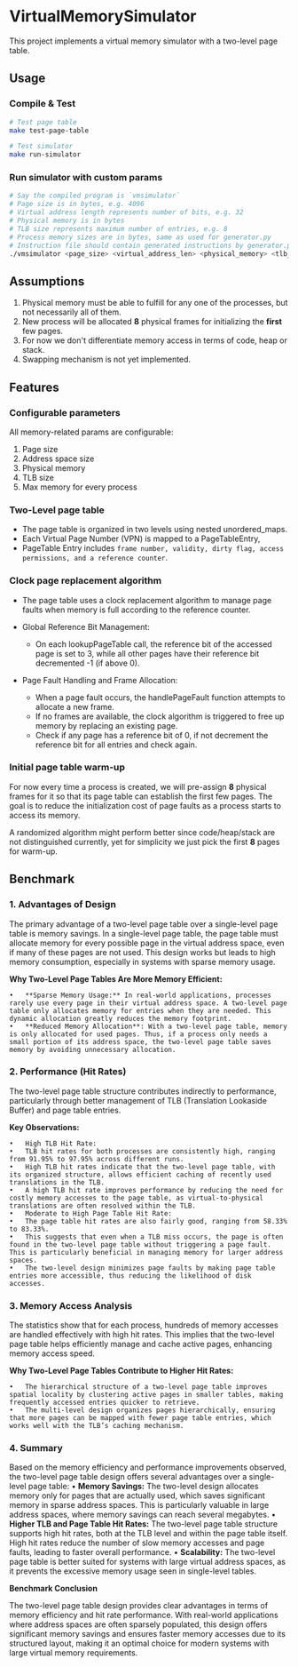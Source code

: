# VirtualMemorySimulator

This project implements a virtual memory simulator with a two-level page table.

## Usage

### Compile & Test

```bash
# Test page table
make test-page-table

# Test simulator
make run-simulator
```

### Run simulator with custom params

```bash
# Say the compiled program is `vmsimulator`
# Page size is in bytes, e.g. 4096
# Virtual address length represents number of bits, e.g. 32
# Physical memory is in bytes
# TLB size represents maximum number of entries, e.g. 8
# Process memory sizes are in bytes, same as used for generator.py
# Instruction file should contain generated instructions by generator.py
./vmsimulator <page_size> <virtual_address_len> <physical_memory> <tlb_size> <process_memory_sizes> <instruction_file>
```

## Assumptions

1. Physical memory must be able to fulfill for any one of the processes, but not necessarily all of them.
2. New process will be allocated **8** physical frames for initializing the **first** few pages.
3. For now we don't differentiate memory access in terms of code, heap or stack.
4. Swapping mechanism is not yet implemented.

## Features

### Configurable parameters

All memory-related params are configurable:

1. Page size
2. Address space size
3. Physical memory
4. TLB size
5. Max memory for every process

### Two-Level page table

- The page table is organized in two levels using nested unordered_maps.
- Each Virtual Page Number (VPN) is mapped to a PageTableEntry,
- PageTable Entry includes `frame number, validity, dirty flag, access permissions, and a reference counter`.

### Clock page replacement algorithm

- The page table uses a clock replacement algorithm to manage page faults when memory is full according to the reference counter.
- Global Reference Bit Management:

  - On each lookupPageTable call, the reference bit of the accessed page is set to 3, while all other pages have their reference bit decremented -1 (if above 0).

- Page Fault Handling and Frame Allocation:
  - When a page fault occurs, the handlePageFault function attempts to allocate a new frame.
  - If no frames are available, the clock algorithm is triggered to free up memory by replacing an existing page.
  - Check if any page has a reference bit of 0, if not decrement the reference bit for all entries and check again.

### Initial page table warm-up

For now every time a process is created, we will pre-assign **8** physical frames for it so that its page table can establish the first few pages. The goal is to reduce the initialization cost of page faults as a process starts to access its memory.

A randomized algorithm might perform better since code/heap/stack are not distinguished currently, yet for simplicity we just pick the first **8** pages for warm-up.

## Benchmark

### 1. Advantages of Design

The primary advantage of a two-level page table over a single-level page table is memory savings. In a single-level page table, the page table must allocate memory for every possible page in the virtual address space, even if many of these pages are not used. This design works but leads to high memory consumption, especially in systems with sparse memory usage.

**Why Two-Level Page Tables Are More Memory Efficient:**

	•	**Sparse Memory Usage:** In real-world applications, processes rarely use every page in their virtual address space. A two-level page table only allocates memory for entries when they are needed. This dynamic allocation greatly reduces the memory footprint.
	•	**Reduced Memory Allocation**: With a two-level page table, memory is only allocated for used pages. Thus, if a process only needs a small portion of its address space, the two-level page table saves memory by avoiding unnecessary allocation.

### 2. Performance (Hit Rates)

The two-level page table structure contributes indirectly to performance, particularly through better management of TLB (Translation Lookaside Buffer) and page table entries.

**Key Observations:**

	•	High TLB Hit Rate:
	•	TLB hit rates for both processes are consistently high, ranging from 91.95% to 97.95% across different runs.
	•	High TLB hit rates indicate that the two-level page table, with its organized structure, allows efficient caching of recently used translations in the TLB.
	•	A high TLB hit rate improves performance by reducing the need for costly memory accesses to the page table, as virtual-to-physical translations are often resolved within the TLB.
	•	Moderate to High Page Table Hit Rate:
	•	The page table hit rates are also fairly good, ranging from 58.33% to 83.33%.
	•	This suggests that even when a TLB miss occurs, the page is often found in the two-level page table without triggering a page fault. This is particularly beneficial in managing memory for larger address spaces.
	•	The two-level design minimizes page faults by making page table entries more accessible, thus reducing the likelihood of disk accesses.

### 3. Memory Access Analysis

The statistics show that for each process, hundreds of memory accesses are handled effectively with high hit rates. This implies that the two-level page table helps efficiently manage and cache active pages, enhancing memory access speed.

**Why Two-Level Page Tables Contribute to Higher Hit Rates:**

	•	The hierarchical structure of a two-level page table improves spatial locality by clustering active pages in smaller tables, making frequently accessed entries quicker to retrieve.
	•	The multi-level design organizes pages hierarchically, ensuring that more pages can be mapped with fewer page table entries, which works well with the TLB’s caching mechanism.

### 4. Summary

Based on the memory efficiency and performance improvements observed, the two-level page table design offers several advantages over a single-level page table:
•	**Memory Savings:** The two-level design allocates memory only for pages that are actually used, which saves significant memory in sparse address spaces. This is particularly valuable in large address spaces, where memory savings can reach several megabytes.
•	**Higher TLB and Page Table Hit Rates:** The two-level page table structure supports high hit rates, both at the TLB level and within the page table itself. High hit rates reduce the number of slow memory accesses and page faults, leading to faster overall performance.
•	**Scalability:** The two-level page table is better suited for systems with large virtual address spaces, as it prevents the excessive memory usage seen in single-level tables.

**Benchmark Conclusion**

The two-level page table design provides clear advantages in terms of memory efficiency and hit rate performance. With real-world applications where address spaces are often sparsely populated, this design offers significant memory savings and ensures faster memory accesses due to its structured layout, making it an optimal choice for modern systems with large virtual memory requirements.